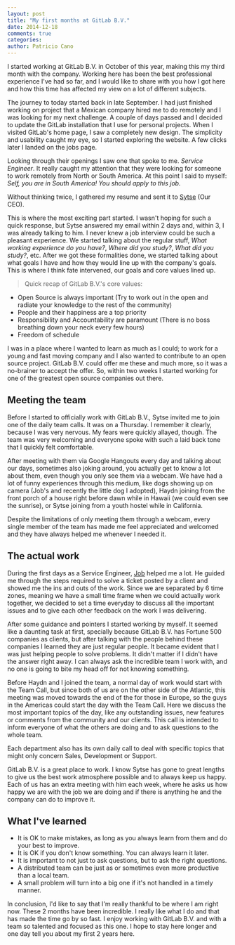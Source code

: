 ```yaml
---
layout: post
title: "My first months at GitLab B.V."
date: 2014-12-18
comments: true
categories:
author: Patricio Cano
---
```


I started working at GitLab B.V. in October of this year, making this my third month with the company. Working here has
been the best professional experience I've had so far, and I would like to share with you how I got here and how this time
has affected my view on a lot of different subjects.

<!-- more -->

The journey to today started back in late September. I had just finished working on project that a Mexican company hired
me to do remotely and I was looking for my next challenge. A couple of days passed and I decided to update the GitLab
installation that I use for personal projects. When I visited GitLab's home page, I saw a completely new design. The
simplicity and usability caught my eye, so I started exploring the website. A few clicks later I landed on the jobs page.

Looking through their openings I saw one that spoke to me. _Service Engineer_. It really caught my attention that
they were looking for someone to work remotely from North or South America. At this point I said to myself: _Self, you
are in South America! You should apply to this job._

Without thinking twice, I gathered my resume and sent it to [Sytse](https://twitter.com/sytses) (Our CEO).

This is where the most exciting part started. I wasn't hoping for such a quick response, but Sytse answered my email within
2 days and, within 3, I was already talking to him. I never knew a job interview could be such a pleasant experience. We
started talking about the regular stuff, _What working experience do you have?_, _Where did you study?_, _What did you
study?_, etc. After we got these formalities done, we started talking about what goals I have and how they would line up
with the company's goals. This is where I think fate intervened, our goals and core values lined up.

> Quick recap of GitLab B.V.'s core values:

>
- Open Source is always important (Try to work out in the open and radiate your knowledge to the rest of the community)
- People and their happiness are a top priority
- Responsibility and Accountability are paramount (There is no boss breathing down your neck every few hours)
- Freedom of schedule

I was in a place where I wanted to learn as much as I could; to work for a young and fast moving company and I also wanted to
contribute to an open source project. GitLab B.V. could offer me these and much more, so it was a no-brainer to accept
the offer. So, within two weeks I started working for one of the greatest open source companies out there.


## Meeting the team

Before I started to officially work with GitLab B.V., Sytse invited me to join one of the daily team calls. It was on a
Thursday. I remember it clearly, because I was very nervous. My fears were quickly allayed, though. The team was very welcoming
and everyone spoke with such a laid back tone that I quickly felt comfortable.

After meeting with them via Google Hangouts every day and talking about our days, sometimes also joking around, you actually
get to know a lot about them, even though you only see them via a webcam. We have had a lot of funny experiences through
this medium, like dogs showing up on camera (Job's and recently the little dog I adopted), Haydn joining from the front
porch of a house right before dawn while in Hawaii (we could even see the sunrise), or Sytse joining from a youth hostel
while in California.

Despite the limitations of only meeting them through a webcam, every single member of the team has made me feel appreciated
and welcomed and they have always helped me whenever I needed it.


## The actual work

During the first days as a Service Engineer, [Job](https://twitter.com/Jobvo) helped me a lot. He guided me through the
steps required to solve a ticket posted by a client and showed me the ins and outs of the work. Since we are separated
by 6 time zones, meaning we have a small time frame when we could actually work together, we decided to set a time
everyday to discuss all the important issues and to give each other feedback on the work I was delivering.

After some guidance and pointers I started working by myself. It seemed like a daunting task at first, specially because
GitLab B.V. has Fortune 500 companies as clients, but after talking with the people behind these companies I learned
they are just regular people. It became evident that I was just helping people to solve problems. It didn't matter if I didn't
have the answer right away. I can always ask the incredible team I work with, and no one is going to bite my head off for
not knowing something.

Before Haydn and I joined the team, a normal day of work would start with the Team Call, but since both of us are on the
other side of the Atlantic, this meeting was moved towards the end of the for those in Europe, so the guys in the Americas
could start the day with the Team Call. Here we discuss the most important topics of the day, like any outstanding issues,
new features or comments from the community and our clients. This call is intended to inform everyone of what the
others are doing and to ask questions to the whole team.

Each department also has its own daily call to deal with specific topics that might only concern Sales, Development or
Support.

GitLab B.V. is a great place to work. I know Sytse has gone to great lengths to give us the best work atmosphere possible
and to always keep us happy. Each of us has an extra meeting with him each week, where he asks us how happy we are with
the job we are doing and if there is anything he and the company can do to improve it.


## What I've learned

- It is OK to make mistakes, as long as you always learn from them and do your best to improve.
- It is OK if you don't know something. You can always learn it later.
- It is important to not just to ask questions, but to ask the right questions.
- A distributed team can be just as or sometimes even more productive than a local team.
- A small problem will turn into a big one if it's not handled in a timely manner.


In conclusion, I'd like to say that I'm really thankful to be where I am right now. These 2 months have been incredible.
I really like what I do and that has made the time go by so fast. I enjoy working with GitLab B.V. and with a team so
talented and focused as this one. I hope to stay here longer and one day tell you about my first 2 years here.